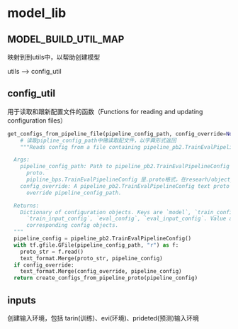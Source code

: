 # model_lib

## MODEL_BUILD_UTIL_MAP

映射到到utils中，以帮助创建模型

utils --> config_util 

## config_util

用于读取和跟新配置文件的函数（Functions for reading and updating configuration files）

```python
get_configs_from_pipeline_file(pipeline_config_path, config_override=None):
    # 读取pipline_config_path中赌读取配文件，以字典形式返回
 	"""Reads config from a file containing pipeline_pb2.TrainEvalPipelineConfig.

  Args:
    pipeline_config_path: Path to pipeline_pb2.TrainEvalPipelineConfig text
      proto.
      pipline_bps.TrainEvalPipelineConfig 是.proto格式，在researh/object_detection/protos路径下
    config_override: A pipeline_pb2.TrainEvalPipelineConfig text proto to
      override pipeline_config_path.

  Returns:
    Dictionary of configuration objects. Keys are `model`, `train_config`,
      `train_input_config`, `eval_config`, `eval_input_config`. Value are the
      corresponding config objects.
  """
  pipeline_config = pipeline_pb2.TrainEvalPipelineConfig()
  with tf.gfile.GFile(pipeline_config_path, "r") as f:
    proto_str = f.read()
    text_format.Merge(proto_str, pipeline_config)
  if config_override:
    text_format.Merge(config_override, pipeline_config)
  return create_configs_from_pipeline_proto(pipeline_config)
```

## inputs

创建输入环境，包括 tarin(训练)、evi(环境)、prideted(预测)输入环境